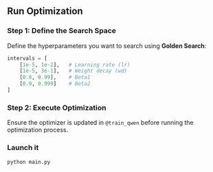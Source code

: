 
## Run Optimization

### Step 1: Define the Search Space  
Define the hyperparameters you want to search using **Golden Search**:  

```python
intervals = [
    [1e-5, 1e-2],   # Learning rate (lr)
    [1e-5, 3e-1],   # Weight decay (wd)
    [0.8, 0.99],    # Beta1
    [0.9, 0.999]    # Beta2
]
```

### Step 2: Execute Optimization  
Ensure the optimizer is updated in `@train_qwen` before running the optimization process.  
  
### Launch it

```bash
python main.py
```
